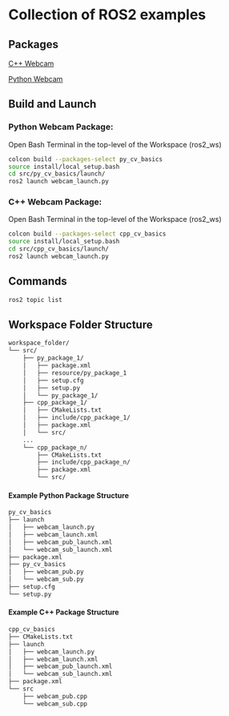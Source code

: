 # Collection of ROS2 examples

## Packages

[C++ Webcam](src/cpp_cv_basics)

[Python Webcam](src/py_cv_basics)


## Build and Launch
### Python Webcam Package:
Open Bash Terminal in the top-level of the Workspace (ros2_ws)
```bash
colcon build --packages-select py_cv_basics
source install/local_setup.bash
cd src/py_cv_basics/launch/
ros2 launch webcam_launch.py
```
### C++ Webcam Package:
Open Bash Terminal in the top-level of the Workspace (ros2_ws)
```bash
colcon build --packages-select cpp_cv_basics
source install/local_setup.bash
cd src/cpp_cv_basics/launch/
ros2 launch webcam_launch.py
```

## Commands
```bash
ros2 topic list
```

## Workspace Folder Structure
```md
workspace_folder/
└── src/
    ├── py_package_1/
    │   ├── package.xml
    │   ├── resource/py_package_1
    │   ├── setup.cfg
    │   ├── setup.py
    │   └── py_package_1/
    ├── cpp_package_1/
    │   ├── CMakeLists.txt
    │   ├── include/cpp_package_1/
    │   ├── package.xml
    │   └── src/
    ...
    └── cpp_package_n/
        ├── CMakeLists.txt
        ├── include/cpp_package_n/
        ├── package.xml
        └── src/
```

#### Example Python Package Structure
```md
py_cv_basics
├── launch
│   ├── webcam_launch.py
│   ├── webcam_launch.xml
│   ├── webcam_pub_launch.xml
│   └── webcam_sub_launch.xml
├── package.xml
├── py_cv_basics
│   ├── webcam_pub.py
│   └── webcam_sub.py
├── setup.cfg
└── setup.py
```
#### Example C++ Package Structure
```md
cpp_cv_basics
├── CMakeLists.txt
├── launch
│   ├── webcam_launch.py
│   ├── webcam_launch.xml
│   ├── webcam_pub_launch.xml
│   └── webcam_sub_launch.xml
├── package.xml
└── src
    ├── webcam_pub.cpp
    └── webcam_sub.cpp
```
